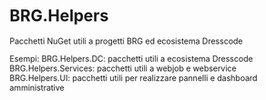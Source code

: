 # BRG.Helpers
Pacchetti NuGet utili a progetti BRG ed ecosistema Dresscode

Esempi:
BRG.Helpers.DC: pacchetti utili a ecosistema Dresscode
BRG.Helpers.Services: pacchetti utili a webjob e webservice 
BRG.Helpers.UI: pacchetti utili per realizzare pannelli e dashboard amministrative
